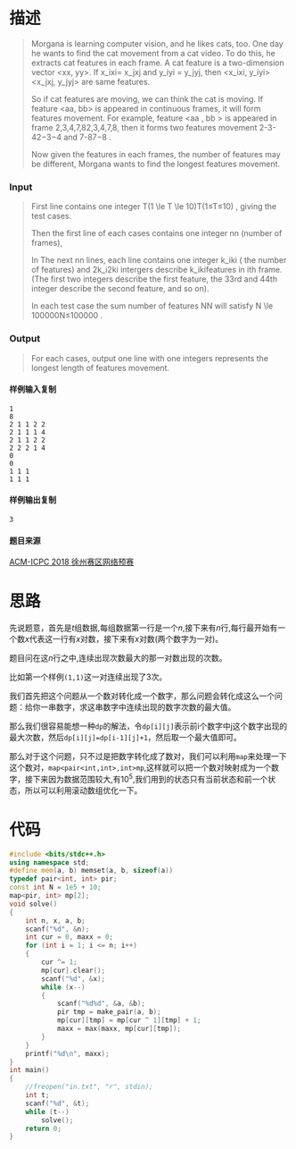 # 描述

> Morgana is learning computer vision, and he likes cats, too. One day he wants to find the cat movement from a cat video. To do this, he extracts cat features in each frame. A cat feature is a two-dimension vector <xx, yy>. If x_ixi= x_jxj and y_iyi = y_jyj, then <x_ixi, y_iyi> <x_jxj, y_jyj> are same features.
>
> So if cat features are moving, we can think the cat is moving. If feature <aa, bb> is appeared in continuous frames, it will form features movement. For example, feature <aa , bb > is appeared in frame 2,3,4,7,82,3,4,7,8, then it forms two features movement 2-3-42−3−4 and 7-87−8 .
>
> Now given the features in each frames, the number of features may be different, Morgana wants to find the longest features movement.

### Input

> First line contains one integer T(1 \le T \le 10)T(1≤T≤10) , giving the test cases.
>
> Then the first line of each cases contains one integer nn (number of frames),
>
> In The next nn lines, each line contains one integer k_iki ( the number of features) and 2k_i2ki intergers describe k_ikifeatures in ith frame.(The first two integers describe the first feature, the 33rd and 44th integer describe the second feature, and so on).
>
> In each test case the sum number of features NN will satisfy N \le 100000N≤100000 .

### Output

> For each cases, output one line with one integers represents the longest length of features movement.

#### 样例输入复制

```
1
8
2 1 1 2 2
2 1 1 1 4
2 1 1 2 2
2 2 2 1 4
0
0
1 1 1
1 1 1
```

#### 样例输出复制

```
3
```

#### 题目来源

[ACM-ICPC 2018 徐州赛区网络预赛](https://nanti.jisuanke.com/?kw=ACM-ICPC%202018%20%E5%BE%90%E5%B7%9E%E8%B5%9B%E5%8C%BA%E7%BD%91%E7%BB%9C%E9%A2%84%E8%B5%9B)

# 思路

先说题意，首先是$t$组数据,每组数据第一行是一个$n$,接下来有$n$行,每行最开始有一个数$x$代表这一行有$x$对数，接下来有$x$对数(两个数字为一对)。

题目问在这$n$行之中,连续出现次数最大的那一对数出现的次数。

比如第一个样例`(1,1)`这一对连续出现了3次。



我们首先把这个问题从一个数对转化成一个数字，那么问题会转化成这么一个问题：给你一串数字，求这串数字中连续出现的数字次数的最大值。

那么我们很容易能想一种`dp`的解法，令`dp[i][j]`表示前i个数字中j这个数字出现的最大次数，然后`dp[i][j]=dp[i-1][j]+1`，然后取一个最大值即可。

那么对于这个问题，只不过是把数字转化成了数对，我们可以利用`map`来处理一下这个数对，`map<pair<int,int>,int>mp`,这样就可以把一个数对映射成为一个数字，接下来因为数据范围较大,有$10^5$,我们用到的状态只有当前状态和前一个状态，所以可以利用滚动数组优化一下。



# 代码

```cpp
#include <bits/stdc++.h>
using namespace std;
#define mem(a, b) memset(a, b, sizeof(a))
typedef pair<int, int> pir;
const int N = 1e5 + 10;
map<pir, int> mp[2];
void solve()
{
    int n, x, a, b;
    scanf("%d", &n);
    int cur = 0, maxx = 0;
    for (int i = 1; i <= n; i++)
    {
        cur ^= 1;
        mp[cur].clear();
        scanf("%d", &x);
        while (x--)
        {
            scanf("%d%d", &a, &b);
            pir tmp = make_pair(a, b);
            mp[cur][tmp] = mp[cur ^ 1][tmp] + 1;
            maxx = max(maxx, mp[cur][tmp]);
        }
    }
    printf("%d\n", maxx);
}
int main()
{
    //freopen("in.txt", "r", stdin);
    int t;
    scanf("%d", &t);
    while (t--)
        solve();
    return 0;
}
```

